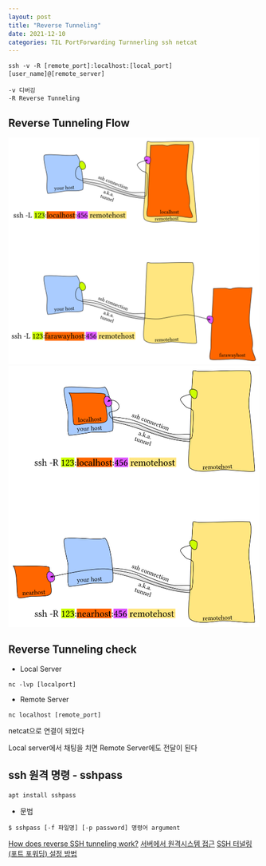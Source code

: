 ```yaml
---
layout: post
title: "Reverse Tunneling"
date: 2021-12-10
categories: TIL PortForwarding Turnnerling ssh netcat
---
```



```
ssh -v -R [remote_port]:localhost:[local_port] [user_name]@[remote_server]

-v 디버깅
-R Reverse Tunneling
```

## Reverse Tunneling Flow

![](https://raw.githubusercontent.com/Action2theFuture/Action2theFuture.github.io/main/_posts/Images/reverse.png)
![](https://raw.githubusercontent.com/Action2theFuture/Action2theFuture.github.io/main/_posts/Images/reverse2.png)

## Reverse Tunneling check

- Local Server

```
nc -lvp [localport]                           
```

- Remote Server

```
nc localhost [remote_port]
```

netcat으로 연결이 되었다

Local server에서 채팅을 치면 Remote Server에도 전달이 된다

## ssh 원격 명령 - sshpass

```
apt install sshpass
```

- 문법

```
$ sshpass [-f 파일명] [-p password] 명령어 argument
```

[How does reverse SSH tunneling work?](https://unix.stackexchange.com/questions/46235/how-does-reverse-ssh-tunneling-work)
[서버에서 원격시스템 접근](https://system-monitoring.readthedocs.io/en/latest/ssh.html)
[SSH 터널링(포트 포워딩) 설정 방법](https://linuxize.com/post/how-to-setup-ssh-tunneling/)
